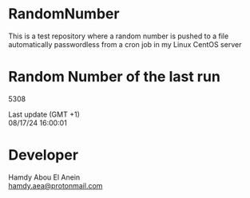 # RandomNumber    
This is a test repository where a random number is pushed to a file automatically passwordless from a cron job in my Linux CentOS server    
# Random Number of the last run   
5308
      
Last update (GMT +1)    
08/17/24 16:00:01
# Developer    
Hamdy Abou El Anein   
hamdy.aea@protonmail.com
